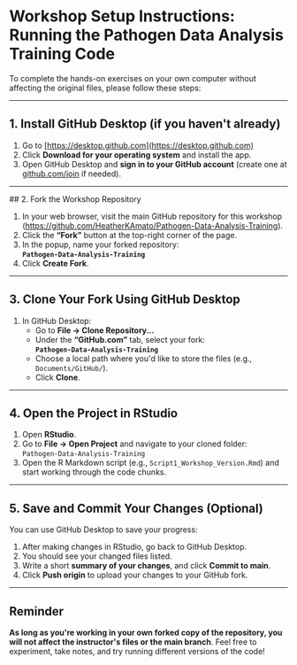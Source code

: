 # Workshop Setup Instructions: Running the Pathogen Data Analysis Training Code

To complete the hands-on exercises on your own computer without affecting the original files, please follow these steps:

---

## 1. Install GitHub Desktop (if you haven't already)
1. Go to [https://desktop.github.com](https://desktop.github.com)
2. Click **Download for your operating system** and install the app.
3. Open GitHub Desktop and **sign in to your GitHub account** (create one at [github.com/join](https://github.com/join) if needed).

---

##️ 2. Fork the Workshop Repository
1. In your web browser, visit the main GitHub repository for this workshop (https://github.com/HeatherKAmato/Pathogen-Data-Analysis-Training).
2. Click the **“Fork”** button at the top-right corner of the page.
3. In the popup, name your forked repository:  
   **`Pathogen-Data-Analysis-Training`**
4. Click **Create Fork**.

---

## 3. Clone Your Fork Using GitHub Desktop
1. In GitHub Desktop:
   - Go to **File → Clone Repository...**
   - Under the **“GitHub.com”** tab, select your fork:  
     **`Pathogen-Data-Analysis-Training`**
   - Choose a local path where you'd like to store the files (e.g., `Documents/GitHub/`).
   - Click **Clone**.

---

## 4. Open the Project in RStudio
1. Open **RStudio**.
2. Go to **File → Open Project** and navigate to your cloned folder:  
   `Pathogen-Data-Analysis-Training`
3. Open the R Markdown script (e.g., `Script1_Workshop_Version.Rmd`) and start working through the code chunks.

---

## 5. Save and Commit Your Changes (Optional)
You can use GitHub Desktop to save your progress:
1. After making changes in RStudio, go back to GitHub Desktop.
2. You should see your changed files listed.
3. Write a short **summary of your changes**, and click **Commit to main**.
4. Click **Push origin** to upload your changes to your GitHub fork.

---

## Reminder
**As long as you're working in your own forked copy of the repository, you will not affect the instructor's files or the main branch**. Feel free to experiment, take notes, and try running different versions of the code!

